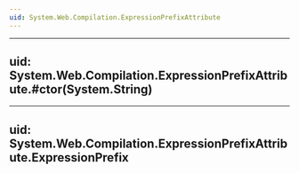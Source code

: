 ```yaml
---
uid: System.Web.Compilation.ExpressionPrefixAttribute
---
```


---
uid: System.Web.Compilation.ExpressionPrefixAttribute.#ctor(System.String)
---

---
uid: System.Web.Compilation.ExpressionPrefixAttribute.ExpressionPrefix
---
